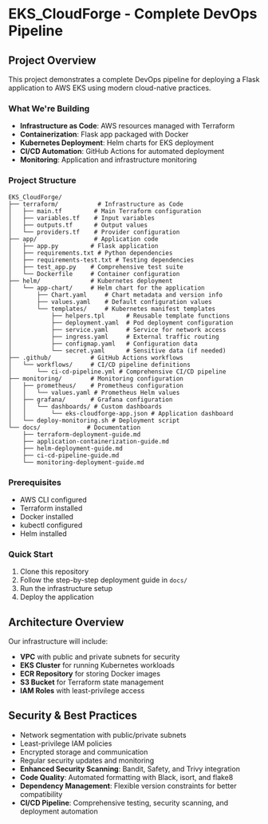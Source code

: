 # EKS_CloudForge - Complete DevOps Pipeline

## Project Overview
This project demonstrates a complete DevOps pipeline for deploying a Flask application to AWS EKS using modern cloud-native practices.

### What We're Building
- **Infrastructure as Code**: AWS resources managed with Terraform
- **Containerization**: Flask app packaged with Docker
- **Kubernetes Deployment**: Helm charts for EKS deployment
- **CI/CD Automation**: GitHub Actions for automated deployment
- **Monitoring**: Application and infrastructure monitoring

### Project Structure
```
EKS_CloudForge/
├── terraform/           # Infrastructure as Code
│   ├── main.tf         # Main Terraform configuration
│   ├── variables.tf    # Input variables
│   ├── outputs.tf      # Output values
│   └── providers.tf    # Provider configuration
├── app/                # Application code
│   ├── app.py         # Flask application
│   ├── requirements.txt # Python dependencies
│   ├── requirements-test.txt # Testing dependencies
│   ├── test_app.py    # Comprehensive test suite
│   └── Dockerfile     # Container configuration
├── helm/              # Kubernetes deployment
│   └── app-chart/     # Helm chart for the application
│       ├── Chart.yaml     # Chart metadata and version info
│       ├── values.yaml    # Default configuration values
│       └── templates/     # Kubernetes manifest templates
│           ├── helpers.tpl      # Reusable template functions
│           ├── deployment.yaml  # Pod deployment configuration
│           ├── service.yaml     # Service for network access
│           ├── ingress.yaml     # External traffic routing
│           ├── configmap.yaml   # Configuration data
│           └── secret.yaml      # Sensitive data (if needed)
├── .github/           # GitHub Actions workflows
│   └── workflows/     # CI/CD pipeline definitions
│       └── ci-cd-pipeline.yml # Comprehensive CI/CD pipeline
├── monitoring/        # Monitoring configuration
│   ├── prometheus/    # Prometheus configuration
│   │   └── values.yaml # Prometheus Helm values
│   ├── grafana/       # Grafana configuration
│   │   └── dashboards/ # Custom dashboards
│   │       └── eks-cloudforge-app.json # Application dashboard
│   └── deploy-monitoring.sh # Deployment script
└── docs/             # Documentation
    ├── terraform-deployment-guide.md
    ├── application-containerization-guide.md
    ├── helm-deployment-guide.md
    ├── ci-cd-pipeline-guide.md
    └── monitoring-deployment-guide.md
```

### Prerequisites
- AWS CLI configured
- Terraform installed
- Docker installed
- kubectl configured
- Helm installed

### Quick Start
1. Clone this repository
2. Follow the step-by-step deployment guide in `docs/`
3. Run the infrastructure setup
4. Deploy the application

## Architecture Overview
Our infrastructure will include:
- **VPC** with public and private subnets for security
- **EKS Cluster** for running Kubernetes workloads
- **ECR Repository** for storing Docker images
- **S3 Bucket** for Terraform state management
- **IAM Roles** with least-privilege access

## Security & Best Practices
- Network segmentation with public/private subnets
- Least-privilege IAM policies
- Encrypted storage and communication
- Regular security updates and monitoring
- **Enhanced Security Scanning**: Bandit, Safety, and Trivy integration
- **Code Quality**: Automated formatting with Black, isort, and flake8
- **Dependency Management**: Flexible version constraints for better compatibility
- **CI/CD Pipeline**: Comprehensive testing, security scanning, and deployment automation
